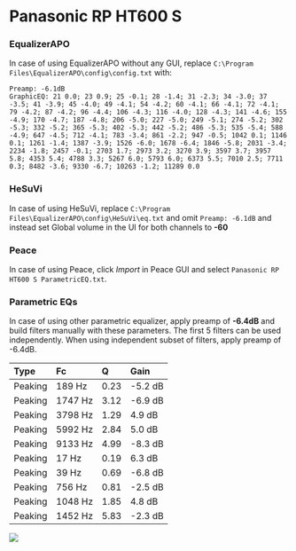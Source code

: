 # Panasonic RP HT600 S

### EqualizerAPO
In case of using EqualizerAPO without any GUI, replace `C:\Program Files\EqualizerAPO\config\config.txt`
with:
```
Preamp: -6.1dB
GraphicEQ: 21 0.0; 23 0.9; 25 -0.1; 28 -1.4; 31 -2.3; 34 -3.0; 37 -3.5; 41 -3.9; 45 -4.0; 49 -4.1; 54 -4.2; 60 -4.1; 66 -4.1; 72 -4.1; 79 -4.2; 87 -4.2; 96 -4.4; 106 -4.3; 116 -4.0; 128 -4.3; 141 -4.6; 155 -4.9; 170 -4.7; 187 -4.8; 206 -5.0; 227 -5.0; 249 -5.1; 274 -5.2; 302 -5.3; 332 -5.2; 365 -5.3; 402 -5.3; 442 -5.2; 486 -5.3; 535 -5.4; 588 -4.9; 647 -4.5; 712 -4.1; 783 -3.4; 861 -2.2; 947 -0.5; 1042 0.1; 1146 0.1; 1261 -1.4; 1387 -3.9; 1526 -6.0; 1678 -6.4; 1846 -5.8; 2031 -3.4; 2234 -1.8; 2457 -0.1; 2703 1.7; 2973 3.2; 3270 3.9; 3597 3.7; 3957 5.8; 4353 5.4; 4788 3.3; 5267 6.0; 5793 6.0; 6373 5.5; 7010 2.5; 7711 0.3; 8482 -3.6; 9330 -6.7; 10263 -1.2; 11289 0.0
```

### HeSuVi
In case of using HeSuVi, replace `C:\Program Files\EqualizerAPO\config\HeSuVi\eq.txt` and omit `Preamp:
-6.1dB` and instead set Global volume in the UI for both channels to **-60**

### Peace
In case of using Peace, click *Import* in Peace GUI and select `Panasonic RP HT600 S ParametricEQ.txt`.

### Parametric EQs
In case of using other parametric equalizer, apply preamp of **-6.4dB** and build filters manually
with these parameters. The first 5 filters can be used independently.
When using independent subset of filters, apply preamp of -6.4dB.

| Type    | Fc      |    Q | Gain    |
|:--------|:--------|:-----|:--------|
| Peaking | 189 Hz  | 0.23 | -5.2 dB |
| Peaking | 1747 Hz | 3.12 | -6.9 dB |
| Peaking | 3798 Hz | 1.29 | 4.9 dB  |
| Peaking | 5992 Hz | 2.84 | 5.0 dB  |
| Peaking | 9133 Hz | 4.99 | -8.3 dB |
| Peaking | 17 Hz   | 0.19 | 6.3 dB  |
| Peaking | 39 Hz   | 0.69 | -6.8 dB |
| Peaking | 756 Hz  | 0.81 | -2.5 dB |
| Peaking | 1048 Hz | 1.85 | 4.8 dB  |
| Peaking | 1452 Hz | 5.83 | -2.3 dB |

![](https://raw.githubusercontent.com/jaakkopasanen/AutoEq/master/results/innerfidelity/sbaf-serious/Panasonic%20RP%20HT600%20S/Panasonic%20RP%20HT600%20S.png)